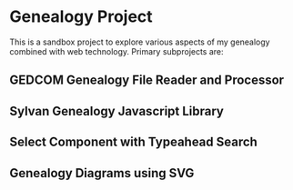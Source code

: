 # Genealogy Project

This is a sandbox project to explore various aspects of my genealogy combined with web technology.  Primary subprojects are:

## GEDCOM Genealogy File Reader and Processor

## Sylvan Genealogy Javascript Library

## Select Component with Typeahead Search

## Genealogy Diagrams using SVG
